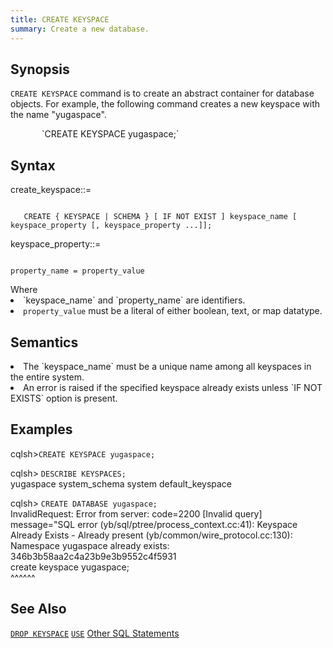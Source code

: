 ```yaml
---
title: CREATE KEYSPACE
summary: Create a new database. 
---
```

<style>
table {
  float: left;
}
#psyn {
  text-indent: 50px;
}
#ptodo {
  color: red
}
</style>

## Synopsis
`CREATE KEYSPACE` command is to create an abstract container for database objects. For example, the following command creates a new keyspace with the name "yugaspace".
<p id=psyn>`CREATE KEYSPACE yugaspace;`</p>

## Syntax
create_keyspace::=
<p id=psyn><code>
   CREATE { KEYSPACE | SCHEMA } [ IF NOT EXIST ] keyspace_name [ keyspace_property [, keyspace_property ...]];
</code></p>

keyspace_property::=
<p id=psyn><code>
property_name = property_value<br></code>
</code></p>
Where<br>
  <li>`keyspace_name` and `property_name` are identifiers.</li>
  <li><code>property_value</code> must be a literal of either boolean, text, or map datatype.</li>
</p>

## Semantics

<li>The `keyspace_name` must be a unique name among all keyspaces in the entire system.</li>
<li>An error is raised if the specified keyspace already exists unless `IF NOT EXISTS` option is present.</li>

## Examples

cqlsh>`CREATE KEYSPACE yugaspace;`<br>

cqlsh> `DESCRIBE KEYSPACES;`<br>
yugaspace  system_schema  system  default_keyspace<br>

cqlsh> `CREATE DATABASE yugaspace;`<br>
InvalidRequest: Error from server: code=2200 [Invalid query] message="SQL error (yb/sql/ptree/process_context.cc:41): Keyspace Already Exists - Already present (yb/common/wire_protocol.cc:130): Namespace yugaspace already exists: 346b3b58aa2c4a23b9e3b9552c4f5931<br>
create keyspace yugaspace;<br>
^^^^^^<br>

## See Also
[`DROP KEYSPACE`](../ddl_drop_keyspace)
[`USE`](../ddl_use)
[Other SQL Statements](..)
